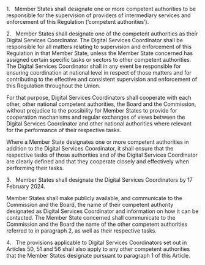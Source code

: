 1.   Member States shall designate one or more competent authorities to be responsible for the supervision of providers of intermediary services and enforcement of this Regulation (‘competent authorities’).

2.   Member States shall designate one of the competent authorities as their Digital Services Coordinator. The Digital Services Coordinator shall be responsible for all matters relating to supervision and enforcement of this Regulation in that Member State, unless the Member State concerned has assigned certain specific tasks or sectors to other competent authorities. The Digital Services Coordinator shall in any event be responsible for ensuring coordination at national level in respect of those matters and for contributing to the effective and consistent supervision and enforcement of this Regulation throughout the Union.

For that purpose, Digital Services Coordinators shall cooperate with each other, other national competent authorities, the Board and the Commission, without prejudice to the possibility for Member States to provide for cooperation mechanisms and regular exchanges of views between the Digital Services Coordinator and other national authorities where relevant for the performance of their respective tasks.

Where a Member State designates one or more competent authorities in addition to the Digital Services Coordinator, it shall ensure that the respective tasks of those authorities and of the Digital Services Coordinator are clearly defined and that they cooperate closely and effectively when performing their tasks.

3.   Member States shall designate the Digital Services Coordinators by 17 February 2024.

Member States shall make publicly available, and communicate to the Commission and the Board, the name of their competent authority designated as Digital Services Coordinator and information on how it can be contacted. The Member State concerned shall communicate to the Commission and the Board the name of the other competent authorities referred to in paragraph 2, as well as their respective tasks.

4.   The provisions applicable to Digital Services Coordinators set out in Articles 50, 51 and 56 shall also apply to any other competent authorities that the Member States designate pursuant to paragraph 1 of this Article.